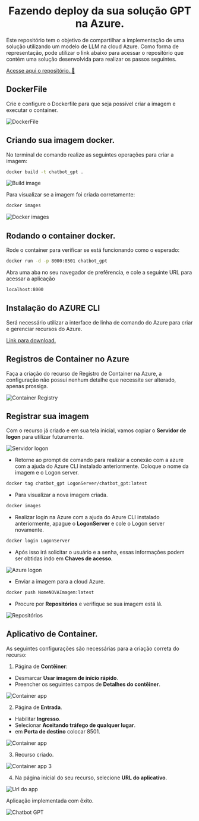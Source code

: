 <h1 align="center"> Fazendo deploy da sua solução GPT na Azure. </h1>
Este repositório tem o objetivo de compartilhar a implementação de uma solução utilizando um modelo de LLM na cloud Azure.
Como forma de representação, pode utilizar o link abaixo para acessar o repositório que contém uma solução desenvolvida para realizar os passos seguintes.

[Acesse aqui o repositório. 📁](https://github.com/MoisesArruda/GPT_Streamlit_FAISS)

## DockerFile

Crie e configure o Dockerfile para que seja possível criar a imagem e executar o container.

![DockerFile](https://github.com/MoisesArruda/Deploy_GPT_Azure/blob/main/imgs/DockerFile.png)

## Criando sua imagem docker.

No terminal de comando realize as seguintes operações para criar a imagem:

```bash
docker build -t chatbot_gpt .
```
![Build image](https://github.com/MoisesArruda/Deploy_GPT_Azure/blob/main/imgs/build%20image.png)


Para visualizar se a imagem foi criada corretamente:

```bash
docker images
```

![Docker images](https://github.com/MoisesArruda/Deploy_GPT_Azure/blob/main/imgs/docker%20images.png)

## Rodando o container docker.

Rode o container para verificar se está funcionando como o esperado:

```bash
docker run -d -p 8000:8501 chatbot_gpt 
```

Abra uma aba no seu navegador de prefêrencia, e cole a seguinte URL para acessar a aplicação

```bash
localhost:8000
```

## Instalação do AZURE CLI

Será necessário utilizar a interface de linha de comando do Azure para criar e gerenciar recursos do Azure.

[Link para download.](https://learn.microsoft.com/pt-br/cli/azure/)

## Registros de Container no Azure

Faça a criação do recurso de Registro de Container na Azure, a configuração não possui nenhum detalhe que necessite ser alterado, apenas prossiga.

![Container Registry](https://github.com/MoisesArruda/Deploy_GPT_Azure/blob/main/imgs/Container_registry.png)


## Registrar sua imagem

Com o recurso já criado e em sua tela inicial, vamos copiar o **Servidor de logon** para utilizar futuramente.

![Servidor logon](https://github.com/MoisesArruda/Deploy_GPT_Azure/blob/main/imgs/servidor_Logon.png)

- Retorne ao prompt de comando para realizar a conexão com a azure com a ajuda do Azure CLI instalado anteriormente. Coloque o nome da imagem e o Logon server.

```bash
docker tag chatbot_gpt LogonServer/chatbot_gpt:latest
```

- Para visualizar a nova imagem criada.

```bash
docker images
``` 

- Realizar login na Azure com a ajuda do Azure CLI instalado anteriormente, apague o **LogonServer** e cole o Logon server novamente.

```bash
docker login LogonServer
```

- Após isso irá solicitar o usuário e a senha, essas informações podem ser obtidas indo em **Chaves de acesso**.

![Azure logon](https://github.com/MoisesArruda/Deploy_GPT_Azure/blob/main/imgs/docker%20login.png)

- Enviar a imagem para a cloud Azure.

```bash
docker push NomeNOVAImagem:latest
```

- Procure por **Repositórios** e verifique se sua imagem está lá.

![Repositórios](https://github.com/MoisesArruda/Deploy_GPT_Azure/blob/main/imgs/Reposit%C3%B3rios.png)


## Aplicativo de Container.

As seguintes configurações são necessárias para a criação correta do recurso:

1. Página de **Contêiner**:

- Desmarcar **Usar imagem de início rápido**.
- Preencher os seguintes campos de **Detalhes do contêiner**.
  
![Container app ](https://github.com/MoisesArruda/Deploy_GPT_Azure/blob/main/imgs/Container_app.png)

2. Página de **Entrada**.

- Habilitar **Ingresso**.
- Selecionar **Aceitando tráfego de qualquer lugar**.
- em **Porta de destino** colocar 8501.

![Container app ](https://github.com/MoisesArruda/Deploy_GPT_Azure/blob/main/imgs/Container_app2.png)

3.   Recurso criado.

![Container app 3](https://github.com/MoisesArruda/Deploy_GPT_Azure/blob/main/imgs/Container_app3.png)

4. Na página inicial do seu recurso, selecione **URL do aplicativo**.

![Url do app](https://github.com/MoisesArruda/Deploy_GPT_Azure/blob/main/imgs/url_app.png)


Aplicação implementada com êxito.

![Chatbot GPT](https://github.com/MoisesArruda/Deploy_GPT_Azure/blob/main/imgs/Gpt_streamlit.png)

